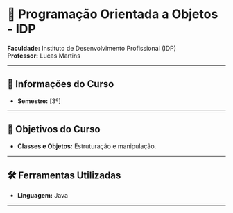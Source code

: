 # **📘 Programação Orientada a Objetos - IDP**

**Faculdade:** Instituto de Desenvolvimento Profissional (IDP)  
**Professor:** Lucas Martins

---

## **📅 Informações do Curso**

- **Semestre:** [3º]

---

## **🎯 Objetivos do Curso**

- **Classes e Objetos:** Estruturação e manipulação.

---

## **🛠 Ferramentas Utilizadas**

- **Linguagem:** Java

---


